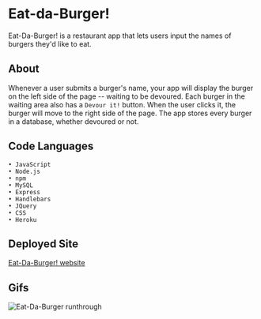 # Eat-da-Burger!

Eat-Da-Burger! is a restaurant app that lets users input the names of burgers they'd like to eat.

## About

Whenever a user submits a burger's name, your app will display the burger on the left side of the page -- waiting to be devoured. Each burger in the waiting area also has a `Devour it!` button. When the user clicks it, the burger will move to the right side of the page. The app stores every burger in a database, whether devoured or not.

## Code Languages

    • JavaScript
    • Node.js
    • npm
    • MySQL
    • Express
    • Handlebars
    • JQuery
    • CSS
    • Heroku

## Deployed Site

[Eat-Da-Burger! website](https://damp-meadow-12275.herokuapp.com/)

## Gifs

![Eat-Da-Burger runthrough](http://www.giphy.com/gifs/SJ1baKp2mRuzFRq9IO)
